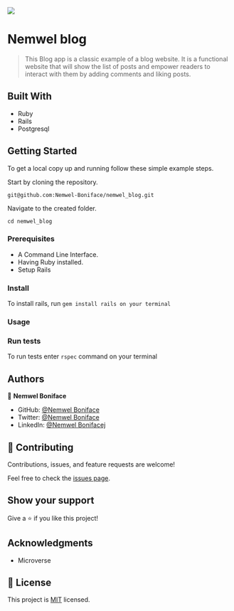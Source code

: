 ![](https://img.shields.io/badge/Microverse-blueviolet)

# Nemwel blog

> This Blog app is a classic example of a blog website. It is a functional website that will show the list of posts and empower readers to interact with them by adding comments and liking posts.


## Built With

- Ruby
- Rails
- Postgresql
## Getting Started


To get a local copy up and running follow these simple example steps.

Start by cloning the repository.

`git@github.com:Nemwel-Boniface/nemwel_blog.git`

Navigate to the created folder.

`cd nemwel_blog`

### Prerequisites

- A Command Line Interface.
- Having Ruby installed.
- Setup Rails
### Install
To install rails, run `gem install rails on your terminal`
### Usage

### Run tests
To run tests enter `rspec` command on your terminal

## Authors

👤 **Nemwel Boniface**

- GitHub: [@Nemwel Boniface](https://github.com/Nemwel-Boniface)
- Twitter: [@Nemwel Boniface](https://twitter.com/nemwel_bonie)
- LinkedIn: [@Nemwel Bonifacej](https://www.linkedin.com/in/nemwel-nyandoro/)



## 🤝 Contributing

Contributions, issues, and feature requests are welcome!

Feel free to check the [issues page](https://github.com/Nemwel-Boniface/nemwel_blog/issues).

## Show your support

Give a ⭐️ if you like this project!

## Acknowledgments

- Microverse

## 📝 License

This project is [MIT](./MIT.md) licensed.